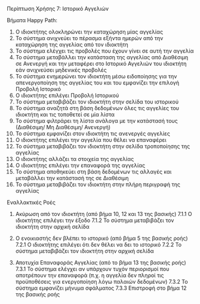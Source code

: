 Περίπτωση Χρήσης 7: Ιστορικό Αγγελιών

Βήματα Happy Path:
1.  Ο ιδιοκτήτης ολοκληρώνει την καταχώρηση μίας αγγελίας 
2.  Το σύστημα ανιχνεύει το πέρασμα εξήντα ημερών από την καταχώρηση της αγγελίας από τον ιδιοκτήτη
3.  Το σύστημα ελέγχει τις προβολές που έχουν γίνει σε αυτή την αγγελία 
3.  Το σύστημα μεταβάλλει την κατάσταση της αγγελίας από Διαθέσιμη σε Ανενεργή και την μεταφέρει στο Ιστορικό Αγγελιών του ιδιοκτήτη εάν ανιχνεύσει μηδενικές προβολές
4.  Το σύστημα ενημερώνει τον ιδιοκτήτη μέσω ειδοποίησης για την απενεργοποίηση της αγγελίας του και του εμφανίζει την επιλογή Προβολή Ιστορικό 
5.  Ο ιδιοκτήτης επιλέγει Προβολή Ιστορικού 
6.  Το σύστημα μεταβιβάζει τον ιδιοκτήτη στην σελίδα του ιστορικού
7.  Το σύστημα αναζητά στη βάση δεδομένων όλες τις αγγελίες του ιδιοκτήτη και τις τοποθετεί σε μία λίστα
8.  Το σύστημα φιλτράρει τη λίστα ανάλογα με την κατάστασή τους (Διαθέσιμη/ Μη Διαθέσιμη/ Ανενεργή)
9.  Το σύστημα εμφανίζει στον ιδιοκτήτη τις ανενεργές αγγελίες
10. Ο ιδιοκτήτης επιλέγει την αγγελία που θέλει να επαναφέρει
11. Το σύστημα μεταβιβάζει τον ιδιοκτήτη στην σελίδα τροποποίησης της αγγελίας
12. Ο ιδιοκτήτης αλλάζει τα στοιχεία της αγγελίας
13. Ο ιδιοκτήτης επιλέγει την επαναφορά της αγγελίας
14. Το σύστημα αποθηκεύει στη βάση δεδομένων τις αλλαγές και μεταβάλλει την κατάστασή της σε Διαθέσιμη
15. Το σύστημα μεταβιβάζει τον ιδιοκτήτη στην πλήρη περιγραφή της αγγελίας

Εναλλακτικές Ροές
1. Ακύρωση από τον ιδιοκτήτη (από βήμα 10, 12 και 13 της βασικής)
7.1.1 Ο ιδιοκτήτης επιλέγει την έξοδο
7.1.2 Το σύστημα μεταβιβάζει τον ιδιοκτήτη στην αρχική σελίδα

2. Ο ενοικιαστής δεν βλέπει το ιστορικό (από βήμα 5 της βασικής ροής)
7.2.1 Ο ιδιοκτήτης επιλέγει ότι δεν θέλει να δει το ιστορικό
7.2.2 Το σύστημα μεταβιβάζει τον ιδιοκτήτη στην αρχική σελίδα

3. Αποτυχία Επαναφοράς Αγγελίας (από το βήμα 13 της βασικής ροής)
7.3.1 Το σύστημα ελέγχει αν υπάρχουν τυχόν περιορισμοί που αποτρέπουν την επαναφορά (π.χ. η αγγελία δεν πληροί τις προϋποθέσεις για ενεργοποίηση λόγω παλαιών δεδομένων)
7.3.2 Το σύστημα εμφανίζει μήνυμα σφάλματος 
7.3.3 Επιστροφή στο βήμα 12 της βασικής ροής
